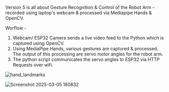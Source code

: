 Version 5 is all about Gesture Recognition & Control of the Robot Arm - recorded using laptop's webcam & processed via Mediapipe Hands & OpenCV. 

Worflow -
1. Webcam/ ESP32 Camera sends a live video feed to the Python which is captured using OpenCV.
2. Using MediaPipe Hands, various gestures are captured & processed. The output of this processing are servo motor angles for the robot arm.
3. The python script communicates the servo angles to ESP32 via HTTP Requests over wifi.

![hand_landmarks](https://github.com/user-attachments/assets/55094157-03ae-40a6-a4b7-5b7700c81e22)

![Screenshot 2025-03-05 180832](https://github.com/user-attachments/assets/c5decde5-7cac-414d-8061-61153ed0edc8)
